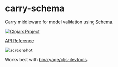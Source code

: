 # carry-schema

Carry middleware for model validation using [Schema](https://github.com/plumatic/schema).

[![Clojars Project](https://img.shields.io/clojars/v/carry-schema.svg)](https://clojars.org/carry-schema)

[API Reference](http://metametadata.github.io/carry/api/schema)

![screenshot](http://i.imgur.com/g5I2RnZ.png)

Works best with [binaryage/cljs-devtools](https://github.com/binaryage/cljs-devtools).